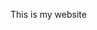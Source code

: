 <html>
  <head>
    <title>This is my Github page</title>
  </head>
  <body>
    <p>This is my website</p>
  </body>
</html>

